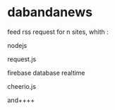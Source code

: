 # dabandanews
feed rss request for n sites, whith :

nodejs

request.js

firebase database realtime

cheerio.js

and++++


